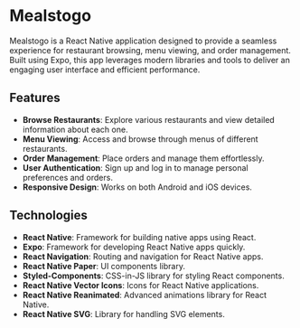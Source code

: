 # Mealstogo

Mealstogo is a React Native application designed to provide a seamless experience for restaurant browsing, menu viewing, and order management. Built using Expo, this app leverages modern libraries and tools to deliver an engaging user interface and efficient performance.

## Features

- **Browse Restaurants**: Explore various restaurants and view detailed information about each one.
- **Menu Viewing**: Access and browse through menus of different restaurants.
- **Order Management**: Place orders and manage them effortlessly.
- **User Authentication**: Sign up and log in to manage personal preferences and orders.
- **Responsive Design**: Works on both Android and iOS devices.

## Technologies

- **React Native**: Framework for building native apps using React.
- **Expo**: Framework for developing React Native apps quickly.
- **React Navigation**: Routing and navigation for React Native apps.
- **React Native Paper**: UI components library.
- **Styled-Components**: CSS-in-JS library for styling React components.
- **React Native Vector Icons**: Icons for React Native applications.
- **React Native Reanimated**: Advanced animations library for React Native.
- **React Native SVG**: Library for handling SVG elements.
